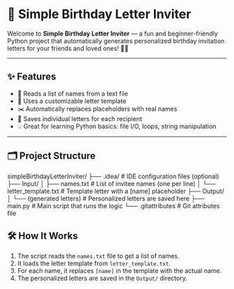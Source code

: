 # 🎂 Simple Birthday Letter Inviter

Welcome to **Simple Birthday Letter Inviter** — a fun and beginner-friendly Python project that automatically generates personalized birthday invitation letters for your friends and loved ones! 🥳💌

---

## ✨ Features

- 📄 Reads a list of names from a text file
- 📝 Uses a customizable letter template
- ✂️ Automatically replaces placeholders with real names
- 📂 Saves individual letters for each recipient
- 💡 Great for learning Python basics: file I/O, loops, string manipulation

---

## 🗂️ Project Structure

simpleBirthdayLetterInviter/
├── .idea/ # IDE configuration files (optional)
├── Input/
│ ├── names.txt # List of invitee names (one per line)
│ └── letter_template.txt # Template letter with a [name] placeholder
├── Output/
│ └── (generated letters) # Personalized letters are saved here
├── main.py # Main script that runs the logic
└── .gitattributes # Git attributes file

## 🛠 How It Works

1. The script reads the `names.txt` file to get a list of names.
2. It loads the letter template from `letter_template.txt`.
3. For each name, it replaces `[name]` in the template with the actual name.
4. The personalized letters are saved in the `Output/` directory.

